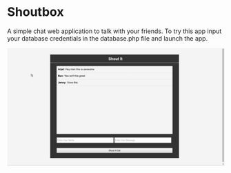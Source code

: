 # Shoutbox

A simple chat web application to talk with your friends.
To try this app input your database credentials in the database.php file and launch the app.

![](show.png)

